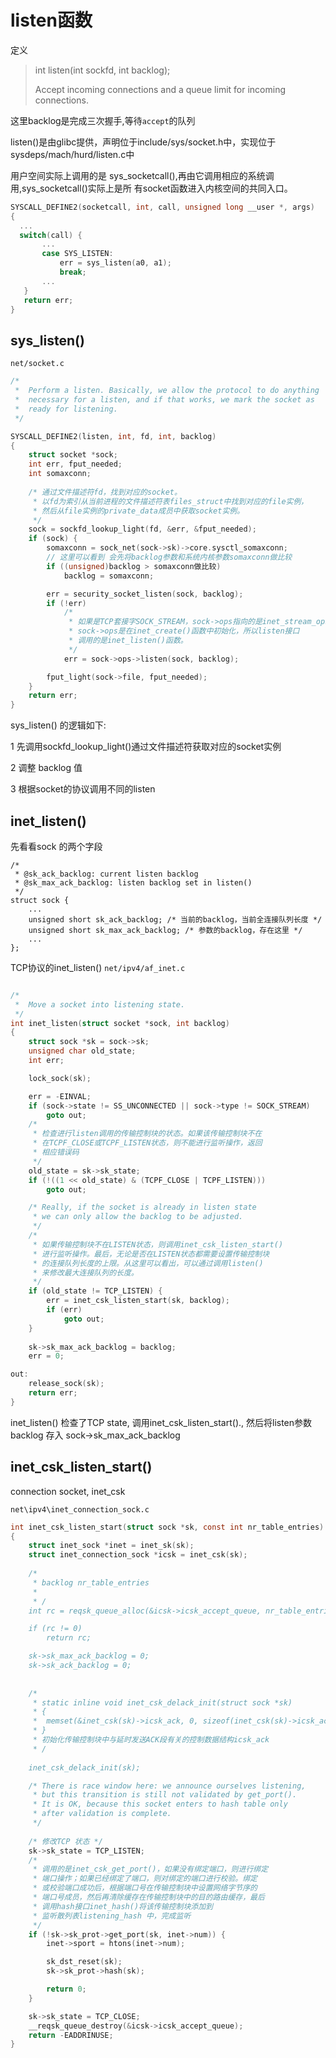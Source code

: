 listen函数
====
定义
>int listen(int sockfd, int backlog);
>
>Accept incoming connections and a queue limit for incoming connections. 
 
 这里backlog是完成三次握手,等待`accept`的队列
 
 listen()是由glibc提供，声明位于include/sys/socket.h中，实现位于sysdeps/mach/hurd/listen.c中
 
 用户空间实际上调用的是 sys_socketcall(),再由它调用相应的系统调用,sys_socketcall()实际上是所
有socket函数进入内核空间的共同入口。
 ```c
SYSCALL_DEFINE2(socketcall, int, call, unsigned long __user *, args)  
{  
   ...  
   switch(call) {  
        ...  
        case SYS_LISTEN:  
            err = sys_listen(a0, a1);  
            break;  
        ...  
    }  
    return err;  
}  
```
 
 
 sys_listen()
 ----
 `net/socket.c` 
```c
/*
 *	Perform a listen. Basically, we allow the protocol to do anything
 *	necessary for a listen, and if that works, we mark the socket as
 *	ready for listening.
 */

SYSCALL_DEFINE2(listen, int, fd, int, backlog)
{
	struct socket *sock;
	int err, fput_needed;
	int somaxconn;
    
    /* 通过文件描述符fd，找到对应的socket。 
     * 以fd为索引从当前进程的文件描述符表files_struct中找到对应的file实例， 
     * 然后从file实例的private_data成员中获取socket实例。 
     */
	sock = sockfd_lookup_light(fd, &err, &fput_needed);
	if (sock) {
		somaxconn = sock_net(sock->sk)->core.sysctl_somaxconn;
        // 这里可以看到 会先将backlog参数和系统内核参数somaxconn做比较
		if ((unsigned)backlog > somaxconn做比较)
			backlog = somaxconn;

		err = security_socket_listen(sock, backlog);
		if (!err)
            /* 
			 * 如果是TCP套接字SOCK_STREAM，sock->ops指向的是inet_stream_ops， 
			 * sock->ops是在inet_create()函数中初始化，所以listen接口 
			 * 调用的是inet_listen()函数。 
			 */  
			err = sock->ops->listen(sock, backlog);

		fput_light(sock->file, fput_needed);
	}
	return err;
}
```
sys_listen() 的逻辑如下:

1 先调用sockfd_lookup_light()通过文件描述符获取对应的socket实例

2 调整 backlog 值

3 根据socket的协议调用不同的listen

inet_listen()
----
先看看sock 的两个字段
```
/* 
 * @sk_ack_backlog: current listen backlog 
 * @sk_max_ack_backlog: listen backlog set in listen() 
 */  
struct sock {  
    ...  
    unsigned short sk_ack_backlog; /* 当前的backlog，当前全连接队列长度 */  
    unsigned short sk_max_ack_backlog; /* 参数的backlog，存在这里 */  
    ...  
};  
```

TCP协议的inet_listen()   `net/ipv4/af_inet.c `
```c

/*
 *	Move a socket into listening state.
 */
int inet_listen(struct socket *sock, int backlog)
{
	struct sock *sk = sock->sk;
	unsigned char old_state;
	int err;

	lock_sock(sk);

	err = -EINVAL;
	if (sock->state != SS_UNCONNECTED || sock->type != SOCK_STREAM)
		goto out;
	/* 
	 * 检查进行listen调用的传输控制块的状态。如果该传输控制块不在 
	 * 在TCPF_CLOSE或TCPF_LISTEN状态，则不能进行监听操作，返回 
	 * 相应错误码 
	 */  
	old_state = sk->sk_state;
	if (!((1 << old_state) & (TCPF_CLOSE | TCPF_LISTEN)))
		goto out;

	/* Really, if the socket is already in listen state
	 * we can only allow the backlog to be adjusted.
	 */
    /* 
	 * 如果传输控制块不在LISTEN状态，则调用inet_csk_listen_start() 
	 * 进行监听操作。最后，无论是否在LISTEN状态都需要设置传输控制块 
	 * 的连接队列长度的上限。从这里可以看出，可以通过调用listen() 
	 * 来修改最大连接队列的长度。 
	 */  
	if (old_state != TCP_LISTEN) {
		err = inet_csk_listen_start(sk, backlog);
		if (err)
			goto out;
	}
    
	sk->sk_max_ack_backlog = backlog;
	err = 0;

out:
	release_sock(sk);
	return err;
}
```
inet_listen() 检查了TCP state, 调用inet_csk_listen_start().,  然后将listen参数backlog 存入 sock->sk_max_ack_backlog

inet_csk_listen_start()
----
connection socket, inet_csk

`net\ipv4\inet_connection_sock.c`
```c
int inet_csk_listen_start(struct sock *sk, const int nr_table_entries)
{
	struct inet_sock *inet = inet_sk(sk);
	struct inet_connection_sock *icsk = inet_csk(sk);
    
    /* 
	 * backlog nr_table_entries
	 * 
	 * /
	int rc = reqsk_queue_alloc(&icsk->icsk_accept_queue, nr_table_entries);

	if (rc != 0)
		return rc;

	sk->sk_max_ack_backlog = 0;
	sk->sk_ack_backlog = 0;
    
    
    /*
     * static inline void inet_csk_delack_init(struct sock *sk)
     * {
	 *  memset(&inet_csk(sk)->icsk_ack, 0, sizeof(inet_csk(sk)->icsk_ack));
     * }
     * 初始化传输控制块中与延时发送ACK段有关的控制数据结构icsk_ack 
     * /
    
	inet_csk_delack_init(sk);

	/* There is race window here: we announce ourselves listening,
	 * but this transition is still not validated by get_port().
	 * It is OK, because this socket enters to hash table only
	 * after validation is complete.
	 */
     
	/* 修改TCP 状态 */     
	sk->sk_state = TCP_LISTEN;
    /* 
	 * 调用的是inet_csk_get_port()，如果没有绑定端口，则进行绑定 
	 * 端口操作；如果已经绑定了端口，则对绑定的端口进行校验。绑定 
	 * 或校验端口成功后，根据端口号在传输控制块中设置网络字节序的 
	 * 端口号成员，然后再清除缓存在传输控制块中的目的路由缓存，最后 
	 * 调用hash接口inet_hash()将该传输控制块添加到
	 * 监听散列表listening_hash 中，完成监听 
	 */  
	if (!sk->sk_prot->get_port(sk, inet->num)) {
		inet->sport = htons(inet->num);

		sk_dst_reset(sk);
		sk->sk_prot->hash(sk);

		return 0;
	}

	sk->sk_state = TCP_CLOSE;
	__reqsk_queue_destroy(&icsk->icsk_accept_queue);
	return -EADDRINUSE;
}
```

